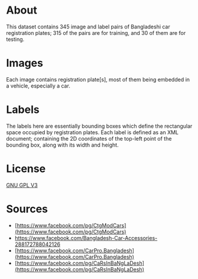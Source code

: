 # About

This dataset contains 345 image and label pairs of Bangladeshi car registration plates; 315 of the pairs are for training, and 30 of them are for testing.

# Images

Each image contains registration plate[s], most of them being embedded in a vehicle, especially a car.

# Labels

The labels here are essentially bounding boxes which define the rectangular space occupied by registration plates. Each label is defined as an XML document; containing the 2D coordinates of the top-left point of the bounding box, along with its width and height.

# License

[GNU GPL V3](https://www.gnu.org/licenses/gpl-3.0.en.html)

# Sources

- [https://www.facebook.com/pg/CtgModCars](https://www.facebook.com/pg/CtgModCars)
- [https://www.facebook.com/Bangladesh-Car-Accessories-288172788042126
](https://www.facebook.com/Bangladesh-Car-Accessories-288172788042126)
- [https://www.facebook.com/CarPro.Bangladesh](https://www.facebook.com/CarPro.Bangladesh)
- [https://www.facebook.com/pg/CaRsInBaNgLaDesh](https://www.facebook.com/pg/CaRsInBaNgLaDesh)